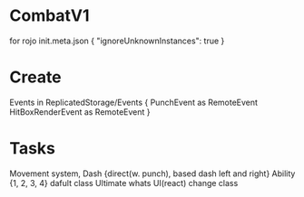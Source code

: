 # CombatV1

for rojo
init.meta.json
{
  "ignoreUnknownInstances": true
}

# Create
Events in ReplicatedStorage/Events {
  PunchEvent as RemoteEvent
  HitBoxRenderEvent as RemoteEvent
}

# Tasks
Movement system, Dash {direct(w. punch), based dash left and right}
Ability {1, 2, 3, 4} dafult class
Ultimate whats
UI(react) change class
